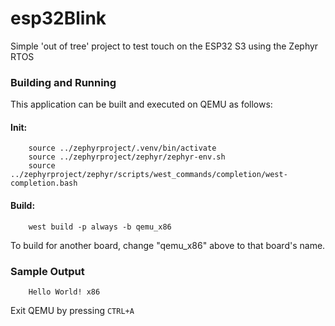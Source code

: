 # esp32Blink
Simple 'out of tree' project to test touch on the ESP32 S3 using the Zephyr RTOS

### Building and Running

This application can be built and executed on QEMU as follows:

#### Init:
```
    source ../zephyrproject/.venv/bin/activate
    source ../zephyrproject/zephyr/zephyr-env.sh
    source ../zephyrproject/zephyr/scripts/west_commands/completion/west-completion.bash
```

#### Build:
```
    west build -p always -b qemu_x86
```

To build for another board, change "qemu_x86" above to that board's name.

### Sample Output

```
    Hello World! x86
```

Exit QEMU by pressing `CTRL+A`
